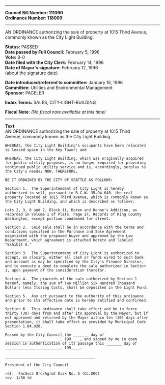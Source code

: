* * * * *  
  
**Council Bill Number: [](#h0)[](#h2)111090**   
**Ordinance Number: 118009**  
  
* * * * *  
  
AN ORDINANCE authorizing the sale of property at 1015 Third Avenue, commonly known as the City Light Building.  
  
**Status:** PASSED   
**Date passed by Full Council:** February 5, 1996   
**Vote:** 9-0   
**Date filed with the City Clerk:** February 14, 1996   
**Date of Mayor's signature:** February 12, 1996   
[(about the signature date)](/~public/approvaldate.htm)   
  
  
**Date introduced/referred to committee:** January 16, 1996   
**Committee:** Utilities and Environmental Management   
**Sponsor:** PAGELER   
  
**Index Terms:** SALES, CITY-LIGHT-BUILDING  
  
**Fiscal Note:** *(No fiscal note available at this time)*  
  
* * * * *  
  
**Text**  
    AN ORDINANCE authorizing the sale of property at 1015 Third  
    Avenue, commonly known as the City Light Building.  
  
    WHEREAS, the City Light Building's occupants have been relocated  
    to leased space in the Key Tower; and  
  
    WHEREAS, the City Light Building, which was originally acquired  
    for public utility purposes, is no longer required for providing  
    continued public utility service and is, accordingly, surplus to  
    the City's needs; NOW, THEREFORE,  
  
    BE IT ORDAINED BY THE CITY OF SEATTLE AS FOLLOWS:  
  
    Section 1.  The Superintendent of City Light is hereby  
    authorized to sell, pursuant to R.C.W. 35.94.040. the real  
    property located at 1015 Third Avenue, which is commonly known as  
    the City Light Building, and which is described as follows:  
  
    Lots 2, 3, 6 and 7, Block 11, Boren and Denny's Addition, as  
    recorded in Volume 1 of Plats, Page 27, Records of King County  
    Washington, except portion condemned for street.  
  
    Section 2.  Said sale shall be in accordance with the terms and  
    conditions specified in the Purchase and Sale Agreement  
    negotiated with the proposed buyer and approved by the Law  
    Department, which agreement is attached hereto and labeled  
    "Exhibit A."  
  
    Section 3.  The Superintendent of City Light is authorized to  
    accept, on closing, either all cash or funds wired to such bank  
    and account as may be specified by the City's Finance Director,  
    and to execute a deed to complete the sale authorized in Section  
    1, upon payment of the consideration therefor.  
  
    Section 4.  The proceeds of the sale authorized by Section 1  
    hereof, namely, the sum of Two Million Six Hundred Thousand  
    Dollars less Closing Costs, shall be deposited in the Light Fund.  
  
    Section 5.  Any act pursuant to the authority of this ordinance  
    and prior to its effective date is hereby ratified and confirmed.  
  
    Section 6.  This ordinance shall take effect and be in force  
    thirty (30) days from and after its approval by the Mayor, but if  
    not approved and returned by the Mayor within ten (10) days after  
    presentation, it shall take effect as provided by Municipal Code  
    Section 1.04.020.  
  
    Passed by the City Council the _______ day of  
    _________________________, 199____, and signed by me in open  
    session in authentication of its passage this _______ day of  
    _________________________, 199____.  
  
    _________________________________________  
  
    President of the City Council  
  
    ref:  FacSvcs Ord/Agrmt Disk No. 5 (CL.DOC)  
    rev. 1/30 td  
